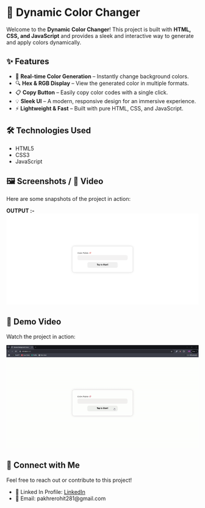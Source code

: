 <h1>🎨 Dynamic Color Changer</h1>
<p>
    Welcome to the <strong>Dynamic Color Changer</strong>! This project is built with <strong>HTML, CSS, and JavaScript</strong> and provides a sleek and interactive way to generate and apply colors dynamically.
</p>

<h2>✨ Features</h2>
<ul>
    <li>🎨 <strong>Real-time Color Generation</strong> – Instantly change background colors.</li>
    <li>🔍 <strong>Hex & RGB Display</strong> – View the generated color in multiple formats.</li>
    <li>📋 <strong>Copy Button</strong> – Easily copy color codes with a single click.</li>
    <li>💡 <strong>Sleek UI</strong> – A modern, responsive design for an immersive experience.</li>
    <li>⚡ <strong>Lightweight & Fast</strong> – Built with pure HTML, CSS, and JavaScript.</li>
</ul>

<h2>🛠️ Technologies Used</h2>
<ul>
    <li>HTML5</li>
    <li>CSS3</li>
    <li>JavaScript</li>
</ul>


<h2>🖼️ Screenshots / 🎥 Video </h2>
<p>Here are some snapshots of the project in action:</p>
<span><b>OUTPUT :-</b></span>
<img src="https://github.com/Rohit-Pakhre09/Dynamic-Colour-Changer/blob/88d40d5e8fdd976075a0e4d20a7bab8a7076d447/Dynamic%20Background%20Colour/Assets/Dynamic-Colour-Changer.png" alt="Dynamic Color Changer Screenshot 1" width="800">
<h2>🎥 Demo Video</h2>
<p>Watch the project in action:</p>
<img src="https://github.com/Rohit-Pakhre09/Dynamic-Colour-Changer/blob/cf28ccbc86d5ad4523a6d13a002768fcbc0e586f/Dynamic%20Background%20Colour/Assets/Dynamic-Colour-Changer.gif">


<h2>📩 Connect with Me</h2>
<p>Feel free to reach out or contribute to this project!</p>
<ul>
    <li>🔗 Linked In Profile: <a href="https://www.linkedin.com/in/rohit-pakhre/">LinkedIn</a></li>
    <li>📧 Email: pakhrerohit281@gmail.com</li>
</ul>
